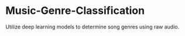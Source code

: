 # Music-Genre-Classification
Utilize deep learning models to determine song genres using raw audio.
